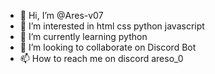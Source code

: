 - 👋 Hi, I’m @Ares-v07
- 👀 I’m interested in html css python javascript
- 🌱 I’m currently learning python
- 💞️ I’m looking to collaborate on Discord Bot
- 📫 How to reach me on discord areso_0
<!---
Ares-v07/Ares-v07 is a ✨ special ✨ repository because its `README.md` (this file) appears on your GitHub profile.
You can click the Preview link to take a look at your changes.
--->
